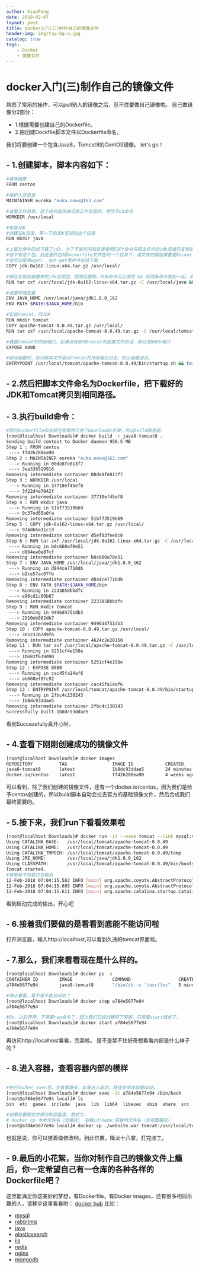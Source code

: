 ```yaml
---
author: XiaoFeng
date: 2018-02-07
layout: post
title: docker入门(三)制作自己的镜像文件
header-img: img/tag-bg-o.jpg
catalog: true
tags:
    - Docker
    - 镜像文件
---
```


# docker入门(三)制作自己的镜像文件

熟悉了常用的操作，可以pull别人的镜像之后，忍不住要做自己镜像啦。
自己做镜像分2部分：

- 1.根据需要创建自己的Dockerfile。
- 2.把创建Dockfile脚本文件以Dockerfile命名。

我们将要创建一个包含Java8，Tomcat8的CentOS镜像。
let's go！

## - 1.创建脚本，脚本内容如下：

```bash
#基础镜像
FROM centos

#维护人员信息
MAINTAINER eureka "euka.news@163.com"

#设置工作目录，这个命令是用来切换工作目录的，相当于cd命令
WORKDIR /usr/local

#安装JDK
#创建JDK目录，等一下的JDK安装到这个目录
RUN mkdir java

#上篇文章中已经下载了jdk，为了节省时间我这里使用COPY命令将宿主机中的jdk压缩包复制到镜像中，这样做存在的问题是使用Dockerfile创建镜像的宿主机必须在对应的路
#径下有这个包。我这里的包和Dockerfile文件在同一个目录下，源文件的路径需要是Dockerfile文件所在目录(上下文根目录)的相对路径
#也可以使用wget、 apt-get等命令在线下载
COPY jdk-8u162-linux-x64.tar.gz /usr/local/

#解压复制到镜像中的jdk压缩包，完成后删除，RUN命令可以使用 && 将两条命令放到一起，减少镜像的层数
RUN tar zxf /usr/local/jdk-8u162-linux-x64.tar.gz -C /usr/local/java && rm -rf /usr/local/jdk-8u162-linux-x64.tar.gz

#设置环境变量
ENV JAVA_HOME /usr/local/java/jdk1.8.0_162
ENV PATH $PATH:$JAVA_HOME/bin

#安装tomcat，同JDK
RUN mkdir tomcat 
COPY apache-tomcat-8.0.49.tar.gz /usr/local/
RUN tar zxf /usr/local/apache-tomcat-8.0.49.tar.gz -C /usr/local/tomcat && rm -rf /usr/local/apache-tomcat-8.0.49.tar.gz

#暴露tomcat的内部端口，如果没有修改tomcat的配置文件的话，默认是8080端口
EXPOSE 8080

#启动容器时，执行脚本文件启动Tomcat并持续输出日志，防止容器退出。
ENTRYPOINT /usr/local/tomcat/apache-tomcat-8.0.49/bin/startup.sh && tail -f /usr/local/tomcat/apache-tomcat-8.0.49/logs/catalina.out
```

## - 2.然后把脚本文件命名为Dockerfile，把下载好的JDK和Tomcat拷贝到相同路径。

## - 3.执行build命令：

```bash
#因为Dockerfile和安装包我都拷贝到了Downloads目录，所以build路径是.
[root@localhost Downloads]# docker build -t java8-tomcat8 .
Sending build context to Docker daemon 950.5 MB
Step 1 : FROM centos
 ---> ff426288ea90
Step 2 : MAINTAINER eureka "euka.news@163.com"
 ---> Running in 00de8fe813f7
 ---> 3ea338519916
Removing intermediate container 00de8fe813f7
Step 3 : WORKDIR /usr/local
 ---> Running in 37710ef45ef8
 ---> 3f22d4e7042f
Removing intermediate container 37710ef45ef8
Step 4 : RUN mkdir java
 ---> Running in 51bf73519b69
 ---> 0c37ed65a0fa
Removing intermediate container 51bf73519b69
Step 5 : COPY jdk-8u162-linux-x64.tar.gz /usr/local/
 ---> 974d66a31c1d
Removing intermediate container d5ef03fee0c0
Step 6 : RUN tar zxf /usr/local/jdk-8u162-linux-x64.tar.gz -C /usr/local/java && rm -rf /usr/local/jdk-8u162-linux-x64.tar.gz
 ---> Running in b0c660a70e51
 ---> d864ea0e87cf
Removing intermediate container b0c660a70e51
Step 7 : ENV JAVA_HOME /usr/local/java/jdk1.8.0_162
 ---> Running in d844ce7710db
 ---> b2ce57ac07fb
Removing intermediate container d844ce7710db
Step 8 : ENV PATH $PATH:$JAVA_HOME/bin
 ---> Running in 2233858bbdfc
 ---> e96cd1c09b87
Removing intermediate container 2233858bbdfc
Step 9 : RUN mkdir tomcat
 ---> Running in 9496d4751db3
 ---> 2910eb802db7
Removing intermediate container 9496d4751db3
Step 10 : COPY apache-tomcat-8.0.49.tar.gz /usr/local/
 ---> 365237b7d9f6
Removing intermediate container 4624c2e20150
Step 11 : RUN tar zxf /usr/local/apache-tomcat-8.0.49.tar.gz -C /usr/local/tomcat && rm -rf /usr/local/apache-tomcat-8.0.49.tar.gz
 ---> Running in 5251cf4e158e
 ---> 1b683f639d90
Removing intermediate container 5251cf4e158e
Step 12 : EXPOSE 8080
 ---> Running in cac45fa14af6
 ---> ab668ef9fc92
Removing intermediate container cac45fa14af6
Step 13 : ENTRYPOINT /usr/local/tomcat/apache-tomcat-8.0.49/bin/startup.sh && tail -f /usr/local/tomcat/apache-tomcat-8.0.49/logs/catalina.out
 ---> Running in 2fbc4c130243
 ---> 1b8dc93ddae5
Removing intermediate container 2fbc4c130243
Successfully built 1b8dc93ddae5
```

看到Successfully真开心阿。

## - 4.查看下刚刚创建成功的镜像文件

```bash
[root@localhost Downloads]# docker images
REPOSITORY          TAG                 IMAGE ID            CREATED             SIZE
java8-tomcat8       latest              1b8dc93ddae5        24 minutes ago      804.5 MB
docker.io/centos    latest              ff426288ea90        4 weeks ago         207.2 MB
```
可以看到，除了我们创建的镜像文件，还有一个docker.io/centos，因为我们是给予centos创建的，所以build脚本自动会拉去官方的基础镜像文件，然后合成我们最终需要的。

## - 5.接下来，我们run下看看效果啦

```bash
[root@localhost Downloads]# docker run -it --name tomcat --link mysql:mysql --privileged=true -p 80:8080 java8-tomcat8 /bin/bash
Using CATALINA_BASE:   /usr/local/tomcat/apache-tomcat-8.0.49
Using CATALINA_HOME:   /usr/local/tomcat/apache-tomcat-8.0.49
Using CATALINA_TMPDIR: /usr/local/tomcat/apache-tomcat-8.0.49/temp
Using JRE_HOME:        /usr/local/java/jdk1.8.0_162
Using CLASSPATH:       /usr/local/tomcat/apache-tomcat-8.0.49/bin/bootstrap.jar:/usr/local/tomcat/apache-tomcat-8.0.49/bin/tomcat-juli.jar
Tomcat started.
#省略若干加载日志输出
12-Feb-2018 07:04:15.582 INFO [main] org.apache.coyote.AbstractProtocol.start Starting ProtocolHandler ["http-nio-8080"]
12-Feb-2018 07:04:15.605 INFO [main] org.apache.coyote.AbstractProtocol.start Starting ProtocolHandler ["ajp-nio-8009"]
12-Feb-2018 07:04:15.611 INFO [main] org.apache.catalina.startup.Catalina.start Server startup in 2426 ms
```

看到启动完成的输出，开心吧

## - 6.接着我们要做的是看看到底能不能访问啦

打开浏览器，输入http://localhost,可以看到久违的tomcat界面啦。

## - 7.那么，我们来看看现在是什么样的。

```bash
[root@localhost Downloads]# docker ps -a
CONTAINER ID        IMAGE               COMMAND                  CREATED             STATUS                            PORTS               NAMES
a784e5677e94        java8-tomcat8       "/bin/sh -c '/usr/loc"   5 minutes ago       Exited (130) About a minute ago                       tomcat

#停止看看，是不是不能访问啦？
[root@localhost Downloads]# docker stop a784e5677e94
a784e5677e94

#Ok，以后再用，不需要run命令了，因为我们已经创建好了容器，只需要start就好了。
[root@localhost Downloads]# docker start a784e5677e94
a784e5677e94

```

再访问http://localhost看看，完美啦。
是不是禁不住好奇想看看内部是什么样子的？

## - 8.进入容器，查看容器内部的模样

```bash

#执行docker exec后，注意看路径，如果进入成功，路径会变成容器ID哒。
[root@localhost Downloads]# docker exec -it a784e5677e94 /bin/bash
[root@a784e5677e94 local]# ls
bin  etc  games  include  java  lib  lib64  libexec  sbin  share  src  tomcat

#如果你要把文件拷贝的容器里，格式为：
# docker cp 本地文件名（含路径） 容器id/name:容器内文件名（含完整路径）
[root@a784e5677e94 local]# docker cp ./website.war tomcat:/usr/local/tomcat/webapps/website.war

```

也就是说，你可以接着做修改哟，到此位置，降龙十八掌，打完收工。

## - 9.最后的小花絮，当你对制作自己的镜像文件上瘾后，你一定希望自己有一仓库的各种各样的Dockerfile吧？

这里能满足你这美妙的梦想，有Dockerfile，有Docker images，还有很多相同乐趣的人，请移步这里看看哟：
[docker hub](https://hub.docker.com)
比如：
- [mysql](https://hub.docker.com/r/library/mysql/)
- [rabbitmq](https://hub.docker.com/_/rabbitmq/)
- [java](https://hub.docker.com/_/java/)
- [elasticsearch](https://hub.docker.com/_/elasticsearch/)
- [iis](https://hub.docker.com/r/microsoft/iis/)
- [redis](https://hub.docker.com/_/redis/)
- [nginx](https://hub.docker.com/_/nginx/)
- [mongodb](https://hub.docker.com/_/mongo/)